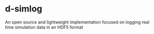 # d-simlog
An open source and lightweight implementation focused on logging real time simulation data in an HDF5 format
